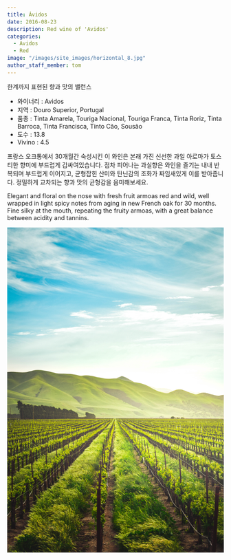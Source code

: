 ```yaml
---
title: Ávidos
date: 2016-08-23
description: Red wine of 'Avidos'
categories:
  - Avidos
  - Red
image: "/images/site_images/horizontal_8.jpg"
author_staff_member: tom
---
```


한계까지 표현된 향과 맛의 밸런스

* 와이너리 : Avidos
* 지역 : Douro Superior, Portugal
* 품종 : Tinta Amarela, Touriga Nacional, Touriga Franca, Tinta Roriz, Tinta Barroca, Tinta Francisca, Tinto Cão, Sousão
* 도수 : 13.8
* Vivino : 4.5
  
프랑스 오크통에서 30개월간 숙성시킨 이 와인은 본래 가진 신선한 과일 아로마가 토스티한 향미에 부드럽게 감싸여있습니다. 점차 피어나는 과실향은 와인을 즐기는 내내 반복되며 부드럽게 이어지고, 균형잡힌 산미와 탄닌감의 조화가 짜임새있게 이를 받아줍니다. 정밀하게 교차되는 향과 맛의 균형감을 음미해보세요.

Elegant and floral on the nose with fresh fruit armoas red and wild, well wrapped in light spicy notes from aging in new French oak for 30 months. Fine silky at the mouth, repeating the fruity armoas, with a great balance between acidity and tannins.

![Avidos](/images/site_images/vertical_5.jpg)
